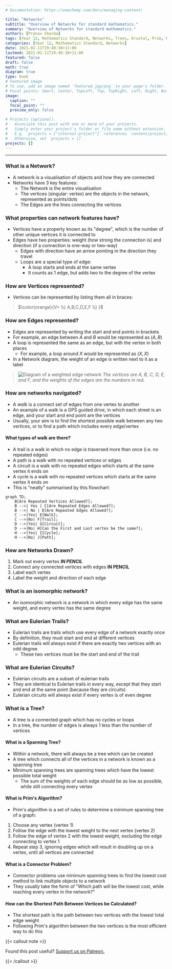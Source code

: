 ```yaml
---
# Documentation: https://wowchemy.com/docs/managing-content/

title: "Networks"
subtitle: "Overview of Networks for standard mathematics."
summary: "Overview of Networks for standard mathematics."
authors: [Pranav Sharma]
tags: [Year 12, Mathematics Standard, Networks, Trees, Krustal, Prim, Forward Scanning, Connector Problems, Isomorphic Networks, Leonard Euler]
categories: [Year 12, Mathematics Standard, Networks]
date: 2021-02-11T19:49:30+11:00
lastmod: 2021-02-11T19:49:30+11:00
featured: false
draft: false
math: true
diagram: true
type: book
# Featured image
# To use, add an image named `featured.jpg/png` to your page's folder.
# Focal points: Smart, Center, TopLeft, Top, TopRight, Left, Right, BottomLeft, Bottom, BottomRight.
image:
  caption: ""
  focal_point: ""
  preview_only: false

# Projects (optional).
#   Associate this post with one or more of your projects.
#   Simply enter your project's folder or file name without extension.
#   E.g. `projects = ["internal-project"]` references `content/project/deep-learning/index.md`.
#   Otherwise, set `projects = []`.
projects: []
---
```


---
### What is a Network?
- A network is a visualisation of objects and how they are connected
- Networks have 3 key features:
  - The Network is the entire visualisation
  - The vertices (singular: vertex) are the objects in the network, represented as points/dots
  - The Edges are the lines connecting the vertices
### What properties can network features have?
- Vertices have a property known as its "degree", which is the number of other unique vertices it is connected to
- Edges have two properties: weight (how strong the connection is) and direction (if a connection is one-way or two-way)
  - Edges with direction have an arrow pointing in the direction they travel
  - Loops are a special type of edge:
    - A loop starts and ends at the same vertex
    - It counts as 1 edge, but adds two to the degree of the vertex
### How are Vertices represented?
- Vertices can be represented by listing them all in braces:
> $\color{orange}{V= \\{ A,B,C,D,E,F \\} }$
### How are Edges represented?
- Edges are represented by writing the start and end points in brackets
- For example, an edge between $A$ and $B$ would be represented as $(A,B)$
- A loop is represented the same as an edge, but with the vertex in both places
  - For example, a loop around $X$ would be represented as $(X,X)$
- In a Network diagram, the weight of an edge is written next to it as a label
> ![Diagram of a weighted edge network](/statically-image-cdn/uploads/math-standard-networks/edges-1.png)
> *The vertices are A, B, C, D, E, and F, and the weights of the edges are the numbers in red.*
### How are networks navigated?
- A *walk* is a connect set of edges from one vertex to another
- An example of a walk is a GPS guided drive, in which each street is an edge, and your start and end point are the vertices
- Usually, your aim is to find the shortest possible walk between any two vertices, or to find a path which includes every edge/vertex
#### What types of walk are there?
- A trail is a walk in which no edge is traversed more than once (i.e. no repeated edges)
- A path is a walk with no repeated vertices or edges
- A circuit is a walk with no repeated edges which starts at the same vertex it ends on
- A cycle is a walk with no repeated vertices which starts at the same vertex it ends on
- This is "neatly" summarised by this flowchart:

```mermaid
graph TD;
    B[Are Repeated Vertices Allowed?];
    B -->| Yes | C[Are Repeated Edges Allowed?];
    B -->| No | D[Are Repeated Edges Allowed?];
    C -->|Yes| E[Walk];
    C -->|No| F[Trail];
    D -->|Yes| G[Circuit];
    D -->|No| H[Can the First and Last vertex be the same?];
    H -->|Yes| I[Cycle];
    H -->|No| J[Path];
```

### How are Networks Drawn?

1. Mark out every vertex ***IN PENCIL***
2. Connect any connected vertices with edges **IN PENCIL**
3. Label each vertex
4. Label the weight and direction of each edge

### What is an isomorphic network?

- An isomorphic network is a network in which every edge has the same weight, and every vertex has the same degree 

### What are Eulerian Trails?

- Eulerian trails are trails which use every edge of a network exactly once
- By definition, they must start and end at different vertices
- Eulerian trails will always exist if there are exactly two vertices with an odd degree
  - These two vertices must be the start and end of the trail

### What are Eulerian Circuits?

- Eulerian circuits are a subset of eulerian trails
- They are identical to Eulerian trails in every way, except that they start and end at the same point (because they are circuits)
- Eulerian circuits will always exist if every vertex is of even degree

### What is a Tree?

- A tree is a connected graph which has no cycles or loops
- In a tree, the number of edges is always 1 less than the number of vertices

#### What is a Spanning Tree?

- Within a network, there will always be a tree which can be created
- A tree which connects all of the vertices in a network is known as a spanning tree
- Minimum spanning trees are spanning trees which have the lowest possible total weight
  - The sum of the weights of each edge should be as low as possible, while still connecting every vertex

#### What is Prim's Algorithm?

- Prim's algorithm is a set of rules to determine a minimum spanning tree of a graph:

1. Choose any vertex (vertex 1)
2. Follow the edge with the lowest weight to the next vertex (vertex 2)
3. Follow the edge of vertex 2 with the lowest weight, excluding the edge connecting to vertex 1
4. Repeat step 3, ignoring edges which will result in doubling up on a vertex, until all vertices are connected

#### What is a Connector Problem?

- Connector problems use minimum spanning trees to find the lowest cost method to link multiple objects to a network
- They usually take the form of "Which path will be the lowest cost, while reaching every vertex in the network?"

#### How can the Shortest Path Between Vertices be Calculated?

- The shortest path is the path between two vertices with the lowest total edge weight
- Following Prim's algorithm between the two vertices is the most efficient way to do this

{{< callout note >}}

Found this post useful? [Support us on Patreon.](https://patreon.com/schoolnotes)

{{< /callout >}}